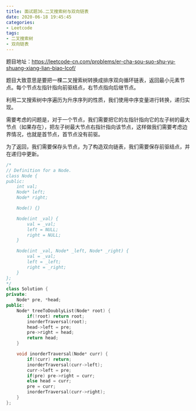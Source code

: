 ```yaml
---
title: 面试题36.二叉搜索树与双向链表
date: 2020-06-18 19:45:45
categories:
- Leetcode
tags:
- 二叉搜索树
- 双向链表
---
```


题目地址：https://leetcode-cn.com/problems/er-cha-sou-suo-shu-yu-shuang-xiang-lian-biao-lcof/

题目大致意思是要把一棵二叉搜索树转换成排序双向循环链表，返回最小元素节点。每个节点左指针指向前驱结点，右节点指向后继节点。

利用二叉搜索树中序遍历为升序序列的性质，我们使用中序变量进行转换，递归实现。

需要考虑的问题是，对于一个节点，我们需要把它的左指针指向它的左子树的最大节点（如果存在），把左子树最大节点右指针指向该节点，这样做我们需要考虑边界情况，也就是首节点，首节点没有前驱。

为了返回，我们需要保存头节点，为了构造双向链表，我们需要保存前驱结点，并在递归中更新。

```c++
/*
// Definition for a Node.
class Node {
public:
    int val;
    Node* left;
    Node* right;

    Node() {}

    Node(int _val) {
        val = _val;
        left = NULL;
        right = NULL;
    }

    Node(int _val, Node* _left, Node* _right) {
        val = _val;
        left = _left;
        right = _right;
    }
};
*/
class Solution {
private:
    Node* pre, *head;
public:
    Node* treeToDoublyList(Node* root) {
        if(!root) return root;
        inorderTraversal(root);
        head->left = pre;
        pre->right = head;
        return head;       
    }

    void inorderTraversal(Node* curr) {
        if(!curr) return;
        inorderTraversal(curr->left);
        curr->left = pre;
        if(pre) pre->right = curr;
        else head = curr;
        pre = curr;
        inorderTraversal(curr->right);
    }
};
```

